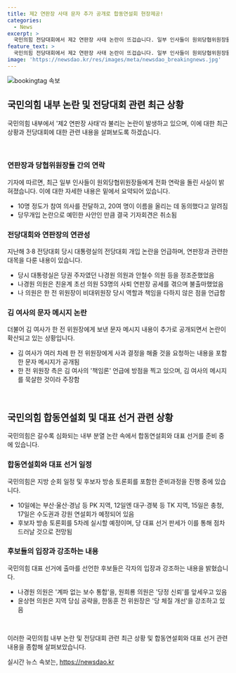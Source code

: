 ```yaml
---
title: 제2 연판장 사태 문자 추가 공개로 합동연설회 현장제공!
categories:
  - News
excerpt: >
  국민의힘 전당대회에서 제2 연판장 사태 논란이 뜨겁습니다. 일부 인사들이 원외당협위원장들에게 전화 연락을 돌렸고, 이에 대한 기자회견이 준비됐지만 최종적으로 취소됐습니다. 나경원 의원과 안철수 의원 등의 논란과 함께 김건희 여사의 문자 논란과 국민의힘 내부 분열 위기가 대두되고 있습니다. 합동연설회와 후보자 방송 토론회 등을 통해 선거 판세가 드러나고 있으며, 후보들 간의 치열한 공방이 예상됩니다. (150자)
feature_text: >
  국민의힘 전당대회에서 제2 연판장 사태 논란이 뜨겁습니다. 일부 인사들이 원외당협위원장들에게 전화 연락을 돌렸고, 이에 대한 기자회견이 준비됐지만 최종적으로 취소됐습니다. 나경원 의원과 안철수 의원 등의 논란과 함께 김건희 여사의 문자 논란과 국민의힘 내부 분열 위기가 대두되고 있습니다. 합동연설회와 후보자 방송 토론회 등을 통해 선거 판세가 드러나고 있으며, 후보들 간의 치열한 공방이 예상됩니다. (150자)
image: 'https://newsdao.kr/res/images/meta/newsdao_breakingnews.jpg'
---
```


<p><img src="https://newsdao.kr/res/images/meta/newsdao_breakingnews.jpg" alt="bookingtag 속보" /></p>

<h2 data-ke-size="size26">국민의힘 내부 논란 및 전당대회 관련 최근 상황</h2>

<p>국민의힘 내부에서 '제2 연판장 사태'라 불리는 논란이 발생하고 있으며, 이에 대한 최근 상황과 전당대회에 대한 관련 내용을 살펴보도록 하겠습니다.</p>

<p data-ke-size="size16">&nbsp;</p>

<h3>연판장과 당협위원장들 간의 연락</h3>

<p>기자에 따르면, 최근 일부 인사들이 원외당협위원장들에게 전화 연락을 돌린 사실이 밝혀졌습니다. 이에 대한 자세한 내용은 밑에서 요약되어 있습니다.</p>

<ul>
  <li>10명 정도가 참여 의사를 전달하고, 20여 명이 이름을 올리는 데 동의했다고 알려짐</li>
  <li>당무개입 논란으로 예민한 사안인 만큼 결국 기자회견은 취소됨</li>
</ul>

<h3>전당대회와 연판장의 연관성</h3>

<p>지난해 3·8 전당대회 당시 대통령실의 전당대회 개입 논란을 언급하며, 연판장과 관련한 대목을 다룬 내용이 있습니다.</p>

<ul>
  <li>당시 대통령실은 당권 주자였던 나경원 의원과 안철수 의원 등을 정조준했었음</li>
  <li>나경원 의원은 친윤계 초선 의원 53명의 사퇴 연판장 공세를 겪으며 불출마했었음</li>
  <li>나 의원은 한 전 위원장이 비대위원장 당시 역할과 책임을 다하지 않은 점을 언급함</li>
</ul>

<h3>김 여사의 문자 메시지 논란</h3>

<p>더불어 김 여사가 한 전 위원장에게 보낸 문자 메시지 내용이 추가로 공개되면서 논란이 확산되고 있는 상황입니다.</p>

<ul>
  <li>김 여사가 여러 차례 한 전 위원장에게 사과 결정을 해줄 것을 요청하는 내용을 포함한 문자 메시지가 공개됨</li>
  <li>한 전 위원장 측은 김 여사의 '책임론' 언급에 방점을 찍고 있으며, 김 여사의 메시지를 묵살한 것이라 주장함</li>
</ul>

<p data-ke-size="size16">&nbsp;</p>

<h2 data-ke-size="size26">국민의힘 합동연설회 및 대표 선거 관련 상황</h2>

<p>국민의힘은 갈수록 심화되는 내부 분열 논란 속에서 합동연설회와 대표 선거를 준비 중에 있습니다.</p>

<h3>합동연설회와 대표 선거 일정</h3>

<p>국민의힘은 지방 순회 일정 및 후보자 방송 토론회를 포함한 준비과정을 진행 중에 있습니다.</p>

<ul>
  <li>10일에는 부산·울산·경남 등 PK 지역, 12일엔 대구·경북 등 TK 지역, 15일은 충청, 17일은 수도권과 강원 연설회가 예정되어 있음</li>
  <li>후보자 방송 토론회를 5차례 실시할 예정이며, 당 대표 선거 판세가 이를 통해 점차 드러날 것으로 전망됨</li>
</ul>

<h3>후보들의 입장과 강조하는 내용</h3>

<p>국민의힘 대표 선거에 출마를 선언한 후보들은 각자의 입장과 강조하는 내용을 밝혔습니다.</p>

<ul>
  <li>나경원 의원은 '계파 없는 보수 통합'을, 원희룡 의원은 '당정 신뢰'를 앞세우고 있음</li>
  <li>윤상현 의원은 지역 당심 공략을, 한동훈 전 위원장은 '당 체질 개선'을 강조하고 있음</li>
</ul>

<p data-ke-size="size16">&nbsp;</p>

<p>이러한 국민의힘 내부 논란 및 전당대회 관련 최근 상황 및 합동연설회와 대표 선거 관련 내용을 종합해 살펴보았습니다.</p>
실시간 뉴스 속보는, <a href="https://newsdao.kr" rel="dofollow">https://newsdao.kr</a>


